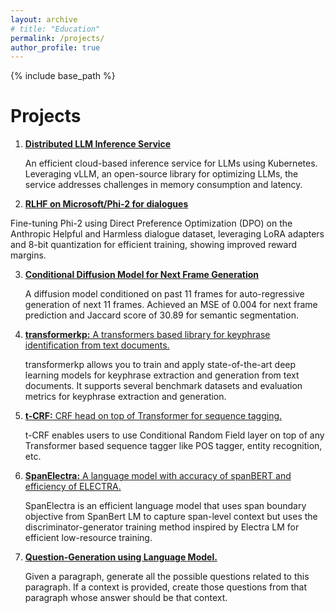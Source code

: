 ```yaml
---
layout: archive
# title: "Education"
permalink: /projects/
author_profile: true
---
```


{% include base_path %}

# Projects

1. [**Distributed LLM Inference Service**](https://github.com/ad6398/llm-inference-service)
   
   An efficient cloud-based inference service for LLMs using Kubernetes. Leveraging vLLM, an open-source library for optimizing LLMs, the service addresses challenges in memory consumption and latency.

2. [**RLHF on Microsoft/Phi-2 for dialogues**](https://api.wandb.ai/links/ak11089/zcwc0nnz)
   
  Fine-tuning Phi-2 using Direct Preference Optimization (DPO) on the Anthropic Helpful and Harmless dialogue dataset, leveraging LoRA adapters and 8-bit quantization for efficient training, showing improved reward margins.

3. [**Conditional Diffusion Model for Next Frame Generation**](https://github.com/ad6398/Conditional-Diffusion-Model-for-Next-Frame-Generation)
   
   A diffusion model conditioned on past 11 frames for auto-regressive generation of next 11 frames. Achieved an MSE of 0.004 for next frame prediction and Jaccard score of 30.89 for semantic segmentation.

4. [**transformerkp:** A transformers based library for keyphrase identification from text documents.](https://github.com/Deep-Learning-for-Keyphrase/transformerkp)
   
   transformerkp allows you to train and apply state-of-the-art deep learning models for keyphrase extraction and generation from text documents. It supports several benchmark datasets and evaluation metrics for keyphrase extraction and generation.

5. [**t-CRF:** CRF head on top of Transformer for sequence tagging.](https://github.com/ad6398/t-crf)
   
   t-CRF enables users to use Conditional Random Field layer on top of any Transformer based sequence tagger like POS tagger, entity recognition, etc.

6. [**SpanElectra:** A language model with accuracy of spanBERT and efficiency of ELECTRA.](https://github.com/ad6398/SpanElectra)
   
   SpanElectra is an efficient language model that uses span boundary objective from SpanBert LM to capture span-level context but uses the discriminator-generator training method inspired by Electra LM for efficient low-resource training.

7. [**Question-Generation using Language Model.**](https://github.com/ad6398/Question-Generation)
   
   Given a paragraph, generate all the possible questions related to this paragraph. If a context is provided, create those questions from that paragraph whose answer should be that context.
